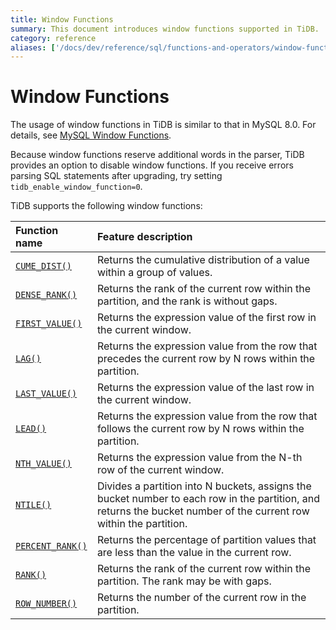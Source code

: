 ```yaml
---
title: Window Functions
summary: This document introduces window functions supported in TiDB.
category: reference
aliases: ['/docs/dev/reference/sql/functions-and-operators/window-functions/']
---
```


# Window Functions

The usage of window functions in TiDB is similar to that in MySQL 8.0. For details, see [MySQL Window Functions](https://dev.mysql.com/doc/refman/8.0/en/window-functions.html).

Because window functions reserve additional words in the parser, TiDB provides an option to disable window functions. If you receive errors parsing SQL statements after upgrading, try setting `tidb_enable_window_function=0`.

TiDB supports the following window functions:

| Function name | Feature description |
| :-------------- | :------------------------------------- |
| [`CUME_DIST()`](https://dev.mysql.com/doc/refman/8.0/en/window-function-descriptions.html#function_cume-dist) | Returns the cumulative distribution of a value within a group of values. |
| [`DENSE_RANK()`](https://dev.mysql.com/doc/refman/8.0/en/window-function-descriptions.html#function_dense-rank) | Returns the rank of the current row within the partition, and the rank is without gaps. |
| [`FIRST_VALUE()`](https://dev.mysql.com/doc/refman/8.0/en/window-function-descriptions.html#function_first-value) | Returns the expression value of the first row in the current window. |
| [`LAG()`](https://dev.mysql.com/doc/refman/8.0/en/window-function-descriptions.html#function_lag) | Returns the expression value from the row that precedes the current row by N rows within the partition. |
| [`LAST_VALUE()`](https://dev.mysql.com/doc/refman/8.0/en/window-function-descriptions.html#function_last-value) | Returns the expression value of the last row in the current window. |
| [`LEAD()`](https://dev.mysql.com/doc/refman/8.0/en/window-function-descriptions.html#function_lead) | Returns the expression value from the row that follows the current row by N rows within the partition. |
| [`NTH_VALUE()`](https://dev.mysql.com/doc/refman/8.0/en/window-function-descriptions.html#function_nth-value) | Returns the expression value from the N-th row of the current window. |
| [`NTILE()`](https://dev.mysql.com/doc/refman/8.0/en/window-function-descriptions.html#function_ntile)| Divides a partition into N buckets, assigns the bucket number to each row in the partition, and returns the bucket number of the current row within the partition. |
| [`PERCENT_RANK()`](https://dev.mysql.com/doc/refman/8.0/en/window-function-descriptions.html#function_percent-rank)| Returns the percentage of partition values that are less than the value in the current row. |
| [`RANK()`](https://dev.mysql.com/doc/refman/8.0/en/window-function-descriptions.html#function_rank)| Returns the rank of the current row within the partition. The rank may be with gaps. |
| [`ROW_NUMBER()`](https://dev.mysql.com/doc/refman/8.0/en/window-function-descriptions.html#function_row-number)| Returns the number of the current row in the partition. |
